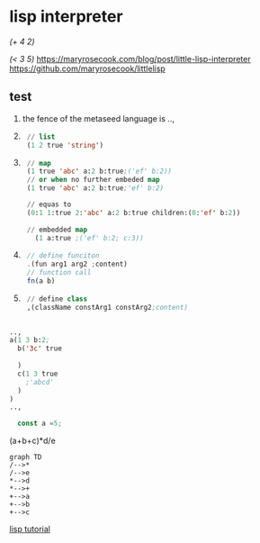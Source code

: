   # lisp interpreter

<i-toc>
 
 *(+ 
 4
 2)*
 
 *(< 3 5)*
https://maryrosecook.com/blog/post/little-lisp-interpreter
https://github.com/maryrosecook/littlelisp
## test
1. the fence of the metaseed language is ..,
1. ```lisp
    // list
    (1 2 true 'string')
    ```
1. ```lisp
    // map
    (1 true 'abc' a:2 b:true;('ef' b:2))
    // or when no further embeded map
    (1 true 'abc' a:2 b:true;'ef' b:2)

    // equas to
    (0:1 1:true 2:'abc' a:2 b:true children:(0:'ef' b:2))
    
    // embedded map
      (1 a:true ;('ef' b:2; c:3))
    ```	
1. ```js
    // define funciton
    .(fun arg1 arg2 ;content)
    // function call
    fn(a b) 
    ```
    
1. ```lisp
    // define class
    ,(className constArg1 constArg2;content)
    
    ```
   
```lisp
..,
a(1 3 b:2;   
  b('3c' true  
   
  )  
  c(1 3 true  
  	;'abcd'
  )
)
..,
```

```js
  const a =5;
```

(a+b+c)*d/e

```mermaid
graph TD
/-->*
/-->e
*-->d
*-->+
+-->a
+-->b
+-->c
```

[lisp tutorial](https://www.tutorialspoint.com/lisp/index.htm)




